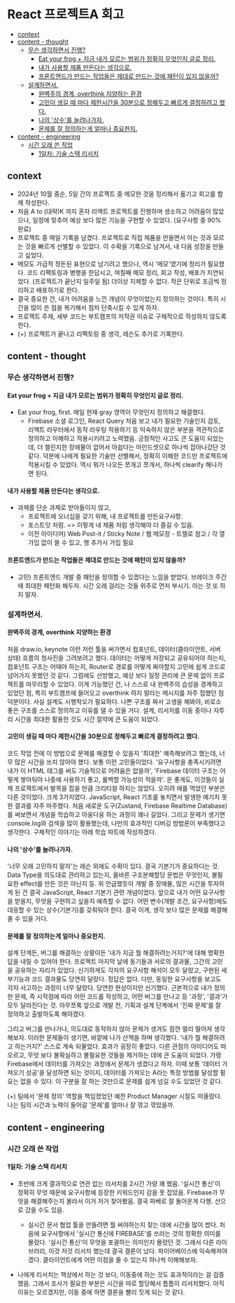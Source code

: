 # React 프로젝트A 회고

<!-- toc -->

- [context](#context)
- [content - thought](#content---thought)
  - [무슨 생각하면서 진행?](#%EB%AC%B4%EC%8A%A8-%EC%83%9D%EA%B0%81%ED%95%98%EB%A9%B4%EC%84%9C-%EC%A7%84%ED%96%89)
    - [Eat your frog + 지금 내가 모르는 범위가 정확히 무엇인지 글로 정리.](#eat-your-frog--%EC%A7%80%EA%B8%88-%EB%82%B4%EA%B0%80-%EB%AA%A8%EB%A5%B4%EB%8A%94-%EB%B2%94%EC%9C%84%EA%B0%80-%EC%A0%95%ED%99%95%ED%9E%88-%EB%AC%B4%EC%97%87%EC%9D%B8%EC%A7%80-%EA%B8%80%EB%A1%9C-%EC%A0%95%EB%A6%AC)
    - [내가 사용할 제품 만든다는 생각으로.](#%EB%82%B4%EA%B0%80-%EC%82%AC%EC%9A%A9%ED%95%A0-%EC%A0%9C%ED%92%88-%EB%A7%8C%EB%93%A0%EB%8B%A4%EB%8A%94-%EC%83%9D%EA%B0%81%EC%9C%BC%EB%A1%9C)
    - [프론트엔드가 만드는 작업들은 제대로 만드는 것에 패턴이 있지 않을까?](#%ED%94%84%EB%A1%A0%ED%8A%B8%EC%97%94%EB%93%9C%EA%B0%80-%EB%A7%8C%EB%93%9C%EB%8A%94-%EC%9E%91%EC%97%85%EB%93%A4%EC%9D%80-%EC%A0%9C%EB%8C%80%EB%A1%9C-%EB%A7%8C%EB%93%9C%EB%8A%94-%EA%B2%83%EC%97%90-%ED%8C%A8%ED%84%B4%EC%9D%B4-%EC%9E%88%EC%A7%80-%EC%95%8A%EC%9D%84%EA%B9%8C)
  - [설계하면서.](#%EC%84%A4%EA%B3%84%ED%95%98%EB%A9%B4%EC%84%9C)
    - [완벽주의 경계, overthink 지양하는 환경](#%EC%99%84%EB%B2%BD%EC%A3%BC%EC%9D%98-%EA%B2%BD%EA%B3%84-overthink-%EC%A7%80%EC%96%91%ED%95%98%EB%8A%94-%ED%99%98%EA%B2%BD)
    - [고민이 생길 때 마다 제한시간을 30분으로 정해두고 빠르게 결정하려고 했다.](#%EA%B3%A0%EB%AF%BC%EC%9D%B4-%EC%83%9D%EA%B8%B8-%EB%95%8C-%EB%A7%88%EB%8B%A4-%EC%A0%9C%ED%95%9C%EC%8B%9C%EA%B0%84%EC%9D%84-30%EB%B6%84%EC%9C%BC%EB%A1%9C-%EC%A0%95%ED%95%B4%EB%91%90%EA%B3%A0-%EB%B9%A0%EB%A5%B4%EA%B2%8C-%EA%B2%B0%EC%A0%95%ED%95%98%EB%A0%A4%EA%B3%A0-%ED%96%88%EB%8B%A4)
    - [나의 '상수'를 늘려나가자.](#%EB%82%98%EC%9D%98-%EC%83%81%EC%88%98%EB%A5%BC-%EB%8A%98%EB%A0%A4%EB%82%98%EA%B0%80%EC%9E%90)
    - [문제를 잘 정의하는게 얼마나 중요한지.](#%EB%AC%B8%EC%A0%9C%EB%A5%BC-%EC%9E%98-%EC%A0%95%EC%9D%98%ED%95%98%EB%8A%94%EA%B2%8C-%EC%96%BC%EB%A7%88%EB%82%98-%EC%A4%91%EC%9A%94%ED%95%9C%EC%A7%80)
- [content - engineering](#content---engineering)
  - [시간 오래 쓴 작업](#%EC%8B%9C%EA%B0%84-%EC%98%A4%EB%9E%98-%EC%93%B4-%EC%9E%91%EC%97%85)
    - [1일차: 기술 스택 리서치](#1%EC%9D%BC%EC%B0%A8-%EA%B8%B0%EC%88%A0-%EC%8A%A4%ED%83%9D-%EB%A6%AC%EC%84%9C%EC%B9%98)

<!-- tocstop -->

## context

- 2024년 10월 중순, 5일 간의 프로젝트 중 메모한 것을 정리해서 옮기고 회고를 함께 작성한다.
- 처음 A to (대략)K 까지 혼자 리액트 프로젝트를 진행하며 생소하고 어려움이 많았으나, 일정에 맞추어 예상 보다 많은 기능을 구현할 수 있었다. (요구사항 중 90% 완료)
- 프로젝트 중 매일 기록을 남겼다. 프로젝트로 직접 제품을 만들면서 아는 것과 모르는 것을 빠르게 선별할 수 있었다. 이 수확을 기록으로 남겨서, 내 다음 성장을 만들고 싶었다.
- 메모도 가급적 정돈된 표현으로 남기려고 했으나, 역시 '메모'였기에 정리가 필요했다. 코드 리팩토링과 병행을 한답시고, 며칠째 메모 정리, 회고 작성, 배포가 지연되었다. (프로젝트가 끝난지 일주일 됨) 더이상 지체할 수 없다. 작은 단위로 조금씩 정리하고 배포하기로 한다.
- 결국 중요한 건, 내가 어려움을 느낀 개념이 무엇이었는지 정의하는 것이다. 특히 시간을 많이 쓴 점을 복기해서 점차 단축시킬 수 있게 하자.
- 프로젝트 주제, 세부 코드는 부트캠프의 저작권 이슈로 구체적으로 작성하지 않도록 한다.
- (+) 프로젝트가 끝나고 리팩토링 중 생각, 레슨도 추가로 기록한다.

## content - thought

### 무슨 생각하면서 진행?

#### Eat your frog + 지금 내가 모르는 범위가 정확히 무엇인지 글로 정리.

- Eat your frog, first. 매일 현재 gray 영역이 무엇인지 정의하고 해결했다.
  - Firebase 소셜 로그인, React Query 처음 보고 내가 필요한 기술인지 검토, 리액트 라우터에서 동작 라우팅 적용하기 등 익숙하지 않은 부분을 객관적으로 정의하고 이해하고 적용시키려고 노력했음. 긍정적인 사고도 큰 도움이 되었는데, 더 챌린지한 장애물이 없어서 아쉽다는 마인드셋으로 하나씩 잡아나갔단 것 같다. 덕분에 나에게 필요한 기술만 선별해서, 정확히 이해한 코드만 프로젝트에 적용시킬 수 있었다. 역시 뭐가 나오든 쪼개고 쪼개서, 하나씩 clearify 해나가면 된다.

#### 내가 사용할 제품 만든다는 생각으로.

- 과제를 단순 과제로 받아들이지 않고,
  - 프로젝트에 오너십을 갖기 위해, 내 프로젝트를 만든요구사항.
  - 포스트잇 처럼. => 이렇게 내 제품 처럼 생각해야 더 즐길 수 있음.
  - 이전 아이디어) Web Post-it / Sticky Note / 웹 메모장 - 트렐로 참고 / 각 열 가입 없이 쓸 수 있고, 행 추가시 가입 필요

#### 프론트엔드가 만드는 작업들은 제대로 만드는 것에 패턴이 있지 않을까?

- 고민) 프론트엔드 개발 중 패턴을 정의할 수 있겠다는 느낌을 받았다. 브레이크 주간 때 최대한 패턴화 해두자. 시간 오래 걸리는 것들 위주로 먼저 부시기. 아는 것 또 하지 말자.

### 설계하면서.

#### 완벽주의 경계, overthink 지양하는 환경

처음 draw.io, keynote 이런 저런 툴을 써가면서 컴포넌트, 데이터(클라이언트, 서버 상태) 흐름의 청사진을 그려보려고 했다. 데이터는 어떻게 저장되고 공유되어야 하는지, 컴포넌트 구조는 어때야 하는지, Router로 경로를 어떻게 짜야할지 고민에 쉽게 코드로 넘어가지 못했던 것 같다. 그럼에도 선방했고, 예상 보다 일정 관리에 큰 문제 없이 프로젝트를 마무리할 수 있었다. 이게 가능했던 건, 나 스스로 내 완벽주의 습성을 경계하고 있었던 점, 특히 부트캠프에 들어오고 overthink 하지 말라는 메시지를 자주 접했던 점 덕분이다. 사실 설계도 시행착오가 필요하다. 나쁜 구조를 짜서 고생을 해봐야, 비로소 좋은 구조를 스스로 정의하고 이유를 댈 수 있을 거다. 설계, 리서치를 이동 중이나 자투리 시간을 최대한 활용한 것도 시간 절약에 큰 도움이 되었다.

#### 고민이 생길 때 마다 제한시간을 30분으로 정해두고 빠르게 결정하려고 했다.

코드 작업 전에 이 방법으로 문제를 해결할 수 있을지 '최대한' 예측해보려고 했는데, 너무 많은 시간을 쓰지 않아야 했다. 보통 이런 고민들이었다. '요구사항을 충족시키려면 내가 이 HTML 태그를 써도 기술적으로 어려움은 없을까', 'Firebase 데이터 구조는 어떻게 쌓아둬야 나중에 사용하기 좋고, 롤백할 가능성이 적을까'. 운 좋게도, 이것들이 실제 프로젝트에서 발목을 잡을 만큼 크리티컬 하지는 않았다. 오히려 애를 먹었던 부분은 다른 것이었다. 크게 3가지였다. JavaScript, React 기초를 놓치면서 발생한 예기치 못한 결과를 자주 마주했다. 처음 새로운 도구(Zustand, Firebase Realtime Database)를 써보면서 개념을 학습하고 아웅다웅 하는 과정이 꽤나 길었다. 그리고 문제가 생기면 console.log와 검색을 많이 활용했는데, 나만의 효과적인 디버깅 방법론이 부족했다고 생각한다. 구체적인 이야기는 아래 학습 파트에 작성하겠다.

#### 나의 '상수'를 늘려나가자.

'너무 오래 고민하지 말자'는 레슨 외에도 수확이 있다. 결국 기본기가 중요하다는 것. Data Type을 의도대로 관리하고 있는지, 올바른 구조분해할당 문법은 무엇인지, 불필요한 effect를 만든 것은 아닌지 등. 위 언급했듯이 개발 중 장애물, 많은 시간을 투자하게 된 건 결국 JavaScript, React 기본기 관련 개념이었다. 앞으로 내가 어떤 요구사항을 받을지, 무엇을 구현하고 싶을지 예측할 수 없다. 어떤 변수(개발 조건, 요구사항)에도 대응할 수 있는 상수(기본기)를 갖춰둬야 한다. 결국 이게, 생각 보다 많은 문제를 해결해줄 수 있을 거다.

#### 문제를 잘 정의하는게 얼마나 중요한지.

설계 단계든, 버그를 해결하는 상황이든 '내가 지금 뭘 해결하려는거지?'에 대해 명확한 답을 내릴 수 있어야 한다. 프로젝트 마지막 날에 동기들과 서로의 결과물, 그간의 고민을 공유하는 자리가 있었다. 신기하게도 각자의 요구사항 해석이 모두 달랐고, 구현된 세부기능과 코드 결과물도 당연히 달랐다. 정답은 없다. 다만, 동일한 요구사항을 보고도 각자 사고하는 과정이 너무 달랐다. 당연한 현상이지만 신기했다. 근본적으로 내가 정의한 문제, 즉 시작점에 따라 어떤 코드를 작성하고, 어떤 버그를 만나고 등 '과정', '결과'가 모두 달라진다는 것. 아무쪼록 앞으로 개발 전, 기획과 설계 단계에서 '진짜 문제'를 잘 정의하고 출발하도록 해야겠다.

그리고 버그를 만나거나, 의도대로 동작하지 않아 문제가 생겨도 잠깐 멀리 떨어져 생각해보자. 이러한 문제들이 생기면, 바깥에 나가 산책을 하며 생각했다. '내가 뭘 해결하려고 하는거지?' 스스로 계속 되물었다. 효과가 굉장히 좋았다. 다른 관점의 아이디어도 떠오르고, 무엇 보다 불확실하고 불필요한 것들을 제거하는 데에 큰 도움이 되었다. 가령 Firebase에서 데이터를 가져오는 과정에서 문제가 생겼다고 하자. 이때 보통 '데이터 가져오기 성공'을 달성하면 되는 것이지, 데이터를 가져오는 A라는 특정 방법를 달성할 필요는 없을 수 있다. 이 구분을 잘 하는 것만으로 문제를 쉽게 넘길 수도 있었던 것 같다.

(+) 팀에서 '문제 정의' 역할을 책임졌었던 예전 Product Manager 시절도 떠올랐다. 나는 팀의 시간과 노력이 들어갈 '문제'를 얼마나 잘 깎고 깎았을까.

## content - engineering

### 시간 오래 쓴 작업

#### 1일차: 기술 스택 리서치

- 초반에 크게 결과적으로 연관 없는 리서치를 2시간 가량 꽤 했음. '실시간 통신'이 정확히 무엇 때문에 요구사항에 등장한 키워드인지 감을 못 잡았음. Firebase가 무엇을 해결해주는지 몰라서 이거 저거 찾아봤음. 결국 파베로 잘 돌아온게 다행. 산으로 갔을 수도 있음.

  - 실시간 문서 협업 툴을 만들려면 뭘 써야하는지 찾는 데에 시간을 많이 썼다. 처음에 요구사항에서 '실시간 통신에 FIREBASE'를 쓰라는 것의 정확한 의미를 몰랐다. '실시간 통신'이 무엇을 포괄하는 의미인지 몰랐던 것. 그래서 다른 라이브러리, 이것 저것 리서치 했는데 결국 결론이 났다. 파이어베이스에 익숙해져야겠다. 클라이언트에게 어떤 이점을 줄 수 있는지 하나씩 이해해보자.

- 나에게 리서치는 책상에서 하는 것 보다, 이동중에 하는 것도 효과적이라는 걸 검증했음. 그래서 조사가 필요한 부분은 시간을 따로 할당해서 틈틈이 리서치했다. 아직 이유는 모르겠지만, 이동 중에 하면 결론을 빨리 짓게 되는 것 같다.
